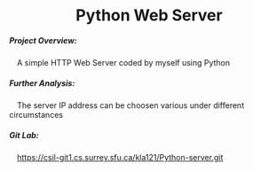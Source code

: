 <h1 align="center">Python Web Server</h1>
  
##### Project Overview:  
&ensp;&ensp;A simple HTTP Web Server coded by myself using Python

##### Further Analysis:  
&ensp;&ensp;The server IP address can be choosen various under different circumstances
  
##### Git Lab:
&ensp;&ensp;https://csil-git1.cs.surrey.sfu.ca/kla121/Python-server.git